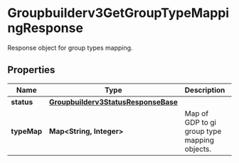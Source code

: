 

# Groupbuilderv3GetGroupTypeMappingResponse

Response object for group types mapping.

## Properties

| Name | Type | Description | Notes |
|------------ | ------------- | ------------- | -------------|
|**status** | [**Groupbuilderv3StatusResponseBase**](Groupbuilderv3StatusResponseBase.md) |  |  [optional] |
|**typeMap** | **Map&lt;String, Integer&gt;** | Map of GDP to gi group type mapping objects. |  [optional] |



